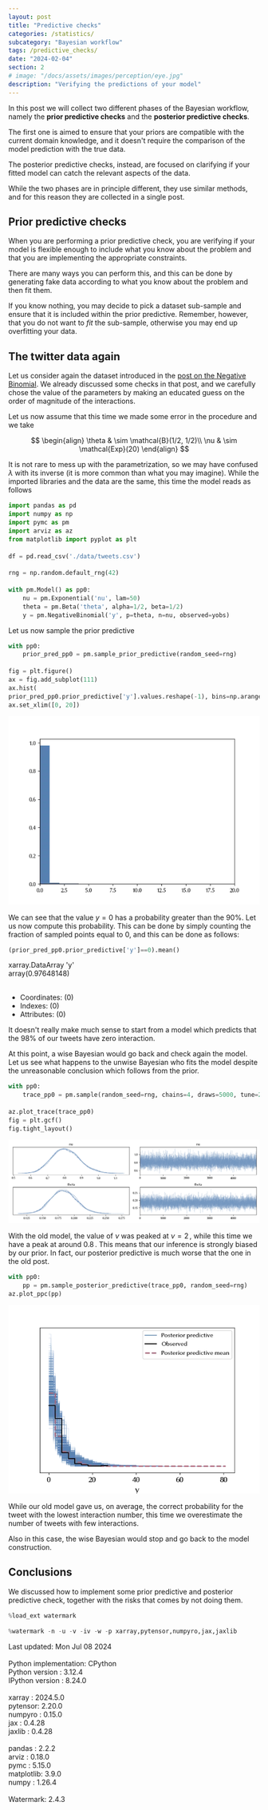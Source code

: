 ```yaml
---
layout: post
title: "Predictive checks"
categories: /statistics/
subcategory: "Bayesian workflow"
tags: /predictive_checks/
date: "2024-02-04"
section: 2
# image: "/docs/assets/images/perception/eye.jpg"
description: "Verifying the predictions of your model"
---
```


In this post we will collect two different
phases of the Bayesian workflow, namely the
**prior predictive checks** and the
**posterior predictive checks**.

The first one is aimed to ensure that your priors
are compatible with the current domain knowledge,
and it doesn't require the comparison of the model
prediction with the true data.

The posterior predictive checks, instead, are focused
on clarifying if your fitted model can catch the relevant
aspects of the data.

While the two phases are in principle different,
they use similar methods, and for this reason
they are collected in a single post.

## Prior predictive checks

When you are performing a prior predictive check,
you are verifying if your model is flexible
enough to include what you know about the problem and that you are
implementing the appropriate constraints.


There are many ways you can perform this,
and this can be done by generating fake data
according to what you know about the problem
and then fit them.

If you know nothing, you may decide to pick a 
dataset sub-sample and ensure that it is included
within the prior predictive. Remember,
however, that you do not want to *fit* the sub-sample,
otherwise you may end up overfitting your data.

## The twitter data again

Let us consider again the dataset introduced
in the [post on the Negative Binomial](/statistics/negbin).
We already discussed some checks in that post,
and we carefully chose the value of the parameters
by making an educated guess on the order of magnitude
of the interactions.

Let us now assume that this time we made some
error in the procedure and we take

$$
\begin{align}
\theta & \sim \mathcal{B}(1/2, 1/2)\\
\nu & \sim \mathcal{Exp}(20)
\end{align}
$$

It is not rare to mess up with the parametrization,
so we may have confused $\lambda$ with its inverse
(it is more common than what you may imagine).
While the imported libraries and the data are the same,
this time the model reads as follows

```python
import pandas as pd
import numpy as np
import pymc as pm
import arviz as az
from matplotlib import pyplot as plt

df = pd.read_csv('./data/tweets.csv')

rng = np.random.default_rng(42)

with pm.Model() as pp0:
    nu = pm.Exponential('nu', lam=50)
    theta = pm.Beta('theta', alpha=1/2, beta=1/2)
    y = pm.NegativeBinomial('y', p=theta, n=nu, observed=yobs)
```

Let us now sample the prior predictive

```python
with pp0:
    prior_pred_pp0 = pm.sample_prior_predictive(random_seed=rng)

fig = plt.figure()
ax = fig.add_subplot(111)
ax.hist(
prior_pred_pp0.prior_predictive['y'].values.reshape(-1), bins=np.arange(20), density=True)
ax.set_xlim([0, 20])
```

![The histogram of the prior predictive distribution](/docs/assets/images/statistics/predictive/prior_predictive.webp)

We can see that the value $y=0$ has a probability
greater than the $90\%.$
Let us now compute this probability. This can be done by simply counting
the fraction of sampled points equal to 0, and this can be done as follows:

```python
(prior_pred_pp0.prior_predictive['y']==0).mean()
```

<div class='code'>
xarray.DataArray
'y'
<br>
    array(0.97648148)

<br>
<br>
<ul>
    <li> Coordinates: (0)</li>
    <li> Indexes: (0) </li>
    <li> Attributes: (0) </li>
</ul>
</div>

It doesn't really make much sense to start
from a model which predicts that the $98\%$
of our tweets have zero interaction.

At this point, a wise Bayesian would go back and
check again the model. Let us see what happens
to the unwise Bayesian who fits the model
despite the unreasonable conclusion which
follows from the prior.

```python
with pp0:
    trace_pp0 = pm.sample(random_seed=rng, chains=4, draws=5000, tune=2000, nuts_sampler='numpyro')

az.plot_trace(trace_pp0)
fig = plt.gcf()
fig.tight_layout()
```

![The trace plot of the unwise Bayesian](/docs/assets/images/statistics/predictive/trace-wrong.webp)

With the old model, the value of $\nu$
was peaked at $\nu = 2\,,$
while this time we have a peak at around $0.8\,.$
This means that our inference is strongly
biased by our prior.
In fact, our posterior predictive
is much worse that the one in the old post.

```python
with pp0:
    pp = pm.sample_posterior_predictive(trace_pp0, random_seed=rng)
az.plot_ppc(pp)
```

![The posterior predictive plot](/docs/assets/images/statistics/predictive/posterior_predictive.webp)

While our old model gave us,
on average, the correct probability for the tweet
with the lowest interaction number,
this time we overestimate the number
of tweets with few interactions.

Also in this case, the wise Bayesian would
stop and go back to the model construction.

## Conclusions

We discussed how to implement some prior predictive
and posterior predictive check,
together with the risks that comes by
not doing them.


```python
%load_ext watermark
```

```python
%watermark -n -u -v -iv -w -p xarray,pytensor,numpyro,jax,jaxlib
```

<div class="code">
Last updated: Mon Jul 08 2024
<br>
<br>
Python implementation: CPython
<br>
Python version       : 3.12.4
<br>
IPython version      : 8.24.0
<br>
<br>
xarray  : 2024.5.0
<br>
pytensor: 2.20.0
<br>
numpyro : 0.15.0
<br>
jax     : 0.4.28
<br>
jaxlib  : 0.4.28
<br>
<br>
pandas    : 2.2.2
<br>
arviz     : 0.18.0
<br>
pymc      : 5.15.0
<br>
matplotlib: 3.9.0
<br>
numpy     : 1.26.4
<br>
<br>
Watermark: 2.4.3
<br>
</div>